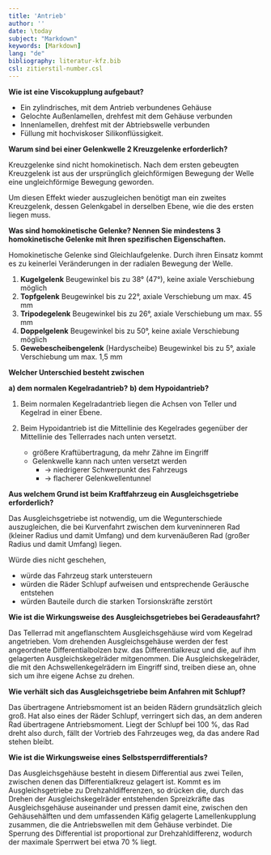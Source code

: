 ```yaml
---
title: 'Antrieb'
author: ''
date: \today
subject: "Markdown"
keywords: [Markdown]
lang: "de"
bibliography: literatur-kfz.bib 
csl: zitierstil-number.csl
---
```

<!-----------------------------------------------
![Antrieb, Quelle: Europa-Verlag](images/Antrieb/Antrieb-.pdf){width=70 \%}
ju 20-11-22 14-Antrieb
+----------------------------------------------->

**Wie ist eine Viscokupplung aufgebaut?**

- Ein zylindrisches, mit dem Antrieb verbundenes Gehäuse 
- Gelochte Außenlamellen, drehfest mit dem Gehäuse verbunden 
- Innenlamellen, drehfest mit der Abtriebswelle verbunden 
- Füllung mit hochviskoser Silikonflüssigkeit.

**Warum sind bei einer Gelenkwelle 2 Kreuzgelenke erforderlich?**

Kreuzgelenke sind nicht homokinetisch. Nach dem ersten
gebeugten Kreuzgelenk ist aus der ursprünglich gleichförmigen
Bewegung der Welle eine ungleichförmige Bewegung geworden.

Um diesen Effekt wieder auszugleichen benötigt man ein zweites
Kreuzgelenk, dessen Gelenkgabel in derselben Ebene, wie die des
ersten liegen muss.

**Was sind homokinetische Gelenke? Nennen Sie mindestens 3 homokinetische Gelenke mit Ihren spezifischen Eigenschaften.**


Homokinetische Gelenke sind Gleichlaufgelenke. Durch ihren
Einsatz kommt es zu keinerlei Veränderungen in der radialen
Bewegung der Welle.

1. **Kugelgelenk** Beugewinkel bis zu 38° (47°), keine axiale Verschiebung möglich
1. **Topfgelenk** Beugewinkel bis zu 22°, axiale Verschiebung um max. 45 mm
1. **Tripodegelenk** Beugewinkel bis zu 26°, axiale Verschiebung um max. 55 mm
1. **Doppelgelenk** Beugewinkel bis zu 50°, keine axiale Verschiebung möglich
1. **Gewebescheibengelenk** (Hardyscheibe) Beugewinkel bis zu 5°, axiale Verschiebung um max. 1,5 mm

**Welcher Unterschied besteht zwischen**

**a) dem normalen Kegelradantrieb?**
**b) dem Hypoidantrieb?**

1. Beim normalen Kegelradantrieb liegen die Achsen von Teller und Kegelrad in einer Ebene.

1. Beim Hypoidantrieb ist die Mittellinie des Kegelrades gegenüber der Mittellinie des Tellerrades nach unten versetzt.
    - größere Kraftübertragung, da mehr Zähne im Eingriff
    - Gelenkwelle kann nach unten versetzt werden
        - $\to$ niedrigerer Schwerpunkt des Fahrzeugs
        - $\to$ flacherer Gelenkwellentunnel

**Aus welchem Grund ist beim Kraftfahrzeug ein Ausgleichsgetriebe erforderlich?**

Das Ausgleichsgetriebe ist notwendig, um die Wegunterschiede
auszugleichen, die bei Kurvenfahrt zwischen dem kurveninneren
Rad (kleiner Radius und damit Umfang) und dem kurvenäußeren
Rad (großer Radius und damit Umfang) liegen. 

Würde dies nicht geschehen,

- würde das Fahrzeug stark untersteuern
- würden die Räder Schlupf aufweisen und entsprechende Geräusche entstehen
- würden Bauteile durch die starken Torsionskräfte zerstört

**Wie ist die Wirkungsweise des Ausgleichsgetriebes bei Geradeausfahrt?**

Das Tellerrad mit angeflanschtem Ausgleichsgehäuse wird vom
Kegelrad angetrieben. Vom drehenden Ausgleichsgehäuse werden
der fest angeordnete Differentialbolzen bzw. das Differentialkreuz
und die, auf ihm gelagerten Ausgleichskegelräder mitgenommen.
Die Ausgleichskegelräder, die mit den Achswellenkegelrädern im
Eingriff sind, treiben diese an, ohne sich um ihre eigene Achse zu
drehen.

**Wie verhält sich das Ausgleichsgetriebe beim Anfahren mit Schlupf?**

Das übertragene Antriebsmoment ist an beiden Rädern
grundsätzlich gleich groß. Hat also eines der Räder Schlupf,
verringert sich das, an dem anderen Rad übertragene
Antriebsmoment. Liegt der Schlupf bei 100 \%, das Rad dreht also
durch, fällt der Vortrieb des Fahrzeuges weg, da das andere Rad
stehen bleibt.

**Wie ist die Wirkungsweise eines Selbstsperrdifferentials?**

Das Ausgleichsgehäuse besteht in diesem Differential aus zwei
Teilen, zwischen denen das Differentialkreuz gelagert ist. Kommt es
im Ausgleichsgetriebe zu Drehzahldifferenzen, so drücken die,
durch das Drehen der Ausgleichskegelräder entstehenden
Spreizkräfte das Ausgleichsgehäuse auseinander und pressen damit
eine, zwischen den Gehäusehälften und dem umfassenden Käfig
gelagerte Lamellenkupplung zusammen, die die Antriebswellen mit
dem Gehäuse verbindet. Die Sperrung des Differential ist
proportional zur Drehzahldifferenz, wodurch der maximale
Sperrwert bei etwa 70 \% liegt.
